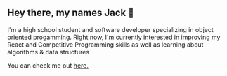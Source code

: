 ## Hey there, my names Jack 👋

I'm a high school student and software developer specializing in object oriented progamming.
Right now, I'm currently interested in improving my React and Competitive Programming skills as well as learning about algorithms & data structures

You can check me out <a href="https://hand-burger.github.io/portfolio/" target="_blank">here.</a>
